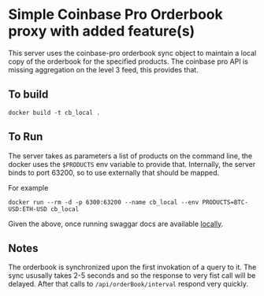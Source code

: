 # Simple Coinbase Pro Orderbook proxy with added feature(s)

This server uses the coinbase-pro orderbook sync object to maintain a local copy of
the orderbook for the specified products.  The coinbase pro API is missing aggregation
on the level 3 feed, this provides that.


## To build 

    docker build -t cb_local .

## To Run

The server takes as parameters a list of products on the command line, the docker uses
the `$PRODUCTS` env variable to provide that.  Internally, the server binds to port
63200, so to use externally that should be mapped.

For example

    docker run --rm -d -p 6300:63200 --name cb_local --env PRODUCTS=BTC-USD:ETH-USD cb_local

Given the above, once running swaggar docs are available [locally](http://localhost:6300/api/docs).

## Notes

The orderbook is synchronized upon the first invokation of a query to it.  The sync ususally takes
2-5 seconds and so the response to very fist call will be delayed.  After that calls to `/api/orderBook/interval`
respond very quickly.
